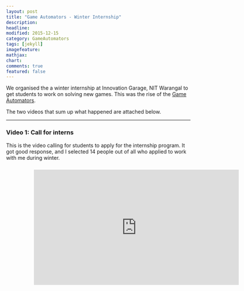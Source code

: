 ```yaml
---
layout: post
title: "Game Automators - Winter Internship"
description: 
headline: 
modified: 2015-12-15
category: GameAutomators
tags: [jekyll]
imagefeature: 
mathjax: 
chart: 
comments: true
featured: false
---
```


We organised the a winter internship at Innovation Garage, NIT Warangal to get students to work on solving new games. This was the rise of the [Game Automators](http://gameautomators.com).

The two videos that sum up what happened are attached below.

------

### Video 1: Call for interns

This is the video calling for students to apply for the internship program. It got good response, and I selected 14 people out of all who applied to work with me during winter.

<div style="height:100%;width:100%;text-align:center;padding: 2% 15% 2% 15%;">
  <iframe width="560" height="315" src="https://www.youtube.com/embed/A5aaxIDkMjY" frameborder="0" allowfullscreen></iframe>
</div>

Watch on YouTube: [https://www.youtube.com/watch?v=iDJW98c7uhg](https://www.youtube.com/watch?v=A5aaxIDkMjY)

------

### Video 2: End of Internship

This video sums up what we have acheived during the course of the internship and the future plans.

<div style="height:100%;width:100%;text-align:center;padding: 2% 15% 2% 15%;">
  <iframe width="560" height="315" src="https://www.youtube.com/embed/iDJW98c7uhg" frameborder="0" allowfullscreen></iframe>
</div>

Watch on YouTube: [https://www.youtube.com/watch?v=iDJW98c7uhg](https://www.youtube.com/watch?v=iDJW98c7uhg)